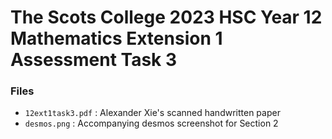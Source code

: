 # The Scots College 2023 HSC Year 12 Mathematics Extension 1 Assessment Task 3

### Files

- `12ext1task3.pdf` : Alexander Xie's scanned handwritten paper
- `desmos.png` : Accompanying desmos screenshot for Section 2
